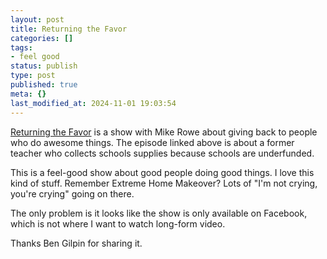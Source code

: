 ```yaml
---
layout: post
title: Returning the Favor
categories: []
tags:
- feel good
status: publish
type: post
published: true
meta: {}
last_modified_at: 2024-11-01 19:03:54
---
```


[Returning the Favor](https://www.facebook.com/ReturningTheFavor/videos/pens-and-pencils-all-in-a-rowe/1964830810454846/) is a show with Mike Rowe about giving back to people who do awesome things. The episode linked above is about a former teacher who collects schools supplies because schools are underfunded.

This is a feel-good show about good people doing good things. I love this kind of stuff. Remember Extreme Home Makeover? Lots of "I'm not crying, you're crying" going on there.

The only problem is it looks like the show is only available on Facebook, which is not where I want to watch long-form video.

Thanks Ben Gilpin for sharing it.
